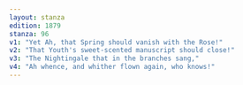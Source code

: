 ```yaml
---
layout: stanza
edition: 1879
stanza: 96
v1: "Yet Ah, that Spring should vanish with the Rose!"
v2: "That Youth's sweet-scented manuscript should close!"
v3: "The Nightingale that in the branches sang,"
v4: "Ah whence, and whither flown again, who knows!"
---
```

